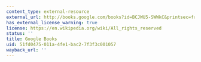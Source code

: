 ```yaml
---
content_type: external-resource
external_url: http://books.google.com/books?id=BCJWU5-SWWkC&printsec=frontcover
has_external_license_warning: true
license: https://en.wikipedia.org/wiki/All_rights_reserved
status: ''
title: Google Books
uid: 51fd0475-011a-4fe1-bac2-7f3f3c001057
wayback_url: ''
---
```

